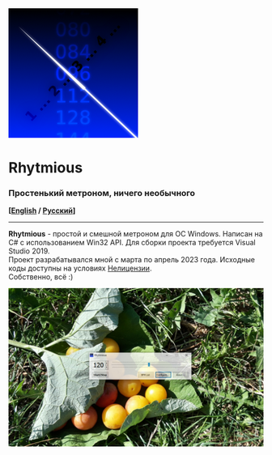 <img src="logo.png" alt="Rhytmious" title="Rhytmious">

# Rhytmious

### Простенький метроном, ничего необычного

**\[[English](README.md) / [Русский](README-RU.md)\]**

---

**Rhytmious** - простой и смешной метроном для ОС Windows. Написан на C# с использованием Win32 API. Для сборки проекта требуется Visual Studio 2019.\
Проект разрабатывался мной с марта по апрель 2023 года. Исходные коды доступны на условиях [Нелицензии](UNLICENSE.txt).\
Собственно, всё :)

<img src="screen.png" alt="Rhytmious на Windows 10" title="Rhytmious на Windows 10">